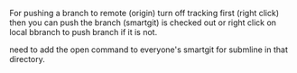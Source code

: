 For pushing a branch to remote (origin)  turn off tracking first (right click) then you can push the branch (smartgit) is checked out or right click on local bbranch to push branch if it is not.

need to add the open command to everyone's smartgit for submline in that directory.